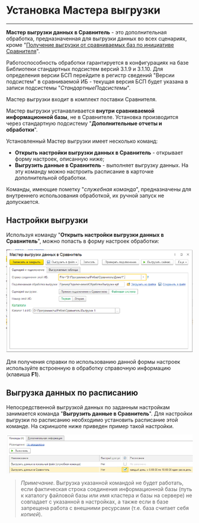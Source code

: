 # Установка Мастера выгрузки
---
**Мастер выгрузки данных в Сравнитель** - это дополнительная обработка, предназначенная для выгрузки данных во всех сценариях, кроме "[Получение выгрузки от сравниваемых баз по инициативе Сравнителя](from-comparator.md)".

Работоспособность обработки гарантируется в конфигурациях на базе Библиотеки стандартных подсистем версий 3.1.9 и 3.1.10. Для определения версии БСП перейдите в регистр сведений "Версии подсистем" в сравниваемой ИБ - текущая версия БСП будет указана в записи подсистемы "*СтандартныеПодсистемы*".

Мастер выгрузки входит в комплект поставки Сравнителя.

Мастер выгрузки устанавливается **внутри сравниваемой информационной базы**, не в Сравнителе. Установка производится через стандартную подсистему "**Дополнительные отчеты и обработки**".

Установленный Мастер выгрузки имеет несколько команд:

- **Открыть настройки выгрузки данных в Сравнитель** - открывает форму настроек, описанную ниже;
- **Выгрузить данные в Сравнитель** - выполняет выгрузку данных. На эту команду можно настроить расписание в карточке дополнительной обработки.

Команды, имеющие пометку "*служебная команда*", предназначены для внутреннего использования обработкой, их ручной запуск не допускается.

## Настройки выгрузки
Используя команду "**Открыть настройки выгрузки данных в Сравнитель**", можно попасть в форму настроек обработки:

![Форма настроек обработки](wizard-install_img/wizard-settings.png)

Для получения справки по использованию данной формы настроек используйте встроенную в обработку справочную информацию (клавиша **F1**).

## Выгрузка данных по расписанию
Непосредственной выгрузкой данных по заданным настройкам занимается команда "**Выгрузить данные в Сравнитель**". Для настройки выгрузки по расписанию необходимо установить расписание этой команде. На скриншоте ниже приведен пример такой настройки.

![Пример настройки расписания выгрузки](wizard-install_img/schedule.png)

> *Примечание*. Выгрузка указанной командой не будет работать, если фактическая строка соединения информационной базы (путь к каталогу файловой базы или имя кластера и базы на сервере) не совпадает с указанной в настройках, а также если в базе запрещена работа с внешними ресурсами (т.е. база считает себя *копией*).